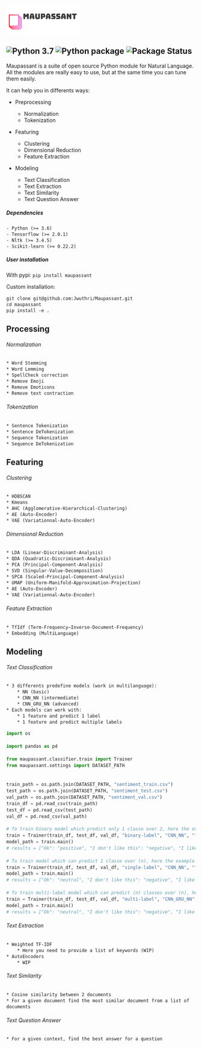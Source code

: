 ![Python 3.7](maupassant/website/static/img/logo/logo.png)

![Python 3.7](https://img.shields.io/badge/python-3.7-blue.svg)
![Python package](https://github.com/Jwuthri/Maupassant/workflows/Python%20package/badge.svg)
![Package Status](https://img.shields.io/pypi/status/maupassant.svg)
-----------------

Maupassant is a suite of open source Python module for Natural Language. All the modules are really easy to use, but at the same time you can tune them easily. 

It can help you in differents ways:

* Preprocessing
    * Normalization
    * Tokenization

* Featuring
    * Clustering
    * Dimensional Reduction
    * Feature Extraction

* Modeling
    * Text Classification
    * Text Extraction
    * Text Similarity
    * Text Question Answer

##### Dependencies
```
- Python (>= 3.6)
- Tensorflow (>= 2.0.1)
- Nltk (>= 3.4.5)
- Scikit-learn (>= 0.22.2)
```

##### User installation
With pypi:
```pip install maupassant```

Custom installation:
```
git clone git@github.com:Jwuthri/Maupassant.git
cd maupassant
pip install -e .
```

Processing
----------
###### Normalization
```
* Word Stemming
* Word Lemming
* SpellCheck correction
* Remove Emoji
* Remove Emoticons
* Remove text contraction
```
###### Tokenization
```
* Sentence Tokenization
* Sentence DeTokenization
* Sequence Tokenization
* Sequence DeTokenization
```

Featuring
---------
###### Clustering
```
* HDBSCAN
* Kmeans
* AHC (Agglomerative-Hierarchical-Clustering)
* AE (Auto-Encoder)
* VAE (Variationnal-Auto-Encoder)
```
###### Dimensional Reduction
```
* LDA (Linear-Discriminant-Analysis)
* QDA (Quadratic-Discriminant-Analysis)
* PCA (Principal-Component-Analysis)
* SVD (Singular-Value-Decomposition)
* SPCA (Scaled-Principal-Component-Analysis)
* UMAP (Uniform-Manifold-Approximation-Projection)
* AE (Auto-Encoder)
* VAE (Variationnal-Auto-Encoder)
```
###### Feature Extraction
```
* TfIdf (Term-Frequency–Inverse-Document-Frequency)
* Embedding (MultiLanguage)
```

Modeling
---------
###### Text Classification
```
* 3 differents predefine models (work in multilanguage):
    * NN (basic)
    * CNN_NN (intermediate)
    * CNN_GRU_NN (advanced)
* Each models can work with:
    * 1 feature and predict 1 label
    * 1 feature and predict multiple labels
```

```python
import os

import pandas as pd

from maupassant.classifier.train import Trainer
from maupassant.settings import DATASET_PATH


train_path = os.path.join(DATASET_PATH, "sentiment_train.csv")
test_path = os.path.join(DATASET_PATH, "sentiment_test.csv")
val_path = os.path.join(DATASET_PATH, "sentiment_val.csv")
train_df = pd.read_csv(train_path)
test_df = pd.read_csv(test_path)
val_df = pd.read_csv(val_path)

# To train binary model which predict only 1 classe over 2, here the example predict positive/negative
train = Trainer(train_df, test_df, val_df, "binary-label", "CNN_NN", "feature", "binary", epochs=5, multi_label=False)
model_path = train.main()
# results = ["Ok": "positive", "I don't like this": "negative", "I like it": "positive", "Fuck you": "negative"]

# To train model which can predict 1 classe over (n), here the example predict insult/negative/neutral/obscene/offensive/positive/toxic
train = Trainer(train_df, test_df, val_df, "single-label", "CNN_NN", "feature", "single", epochs=5, multi_label=False)
model_path = train.main()
# results = ["Ok": "neutral", "I don't like this": "negative", "I like it": "positive", "Fuck you": "insult"]

# To train multi-label model which can predict (n) classes over (n), here the example insult/negative/neutral/obscene/offensive/positive/toxic
train = Trainer(train_df, test_df, val_df, "multi-label", "CNN_GRU_NN", "feature", "multi", epochs=5, multi_label=True)
model_path = train.main()
# results = ["Ok": "neutral", "I don't like this": "negative", "I like it": "positive", "Fuck you": ("negative", "toxic", "insult")]

```
###### Text Extraction
```
* Weighted TF-IDF
    * Here you need to provide a list of keywords (WIP)
* AutoEncoders
    * WIP
```
###### Text Similarity
```
* Cosine similarity between 2 documents
* For a given document find the most similar document from a list of documents
```
###### Text Question Answer
```
* For a given context, find the best answer for a question
```

